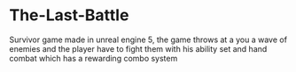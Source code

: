 # The-Last-Battle
Survivor game made in unreal engine 5, the game throws at a you a wave of enemies and the player have to fight them with his ability set and hand combat which has a rewarding combo system
